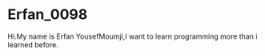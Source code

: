 # Erfan_0098
Hi.My name is Erfan YousefMoumji,I want to learn programming more than i learned before.
